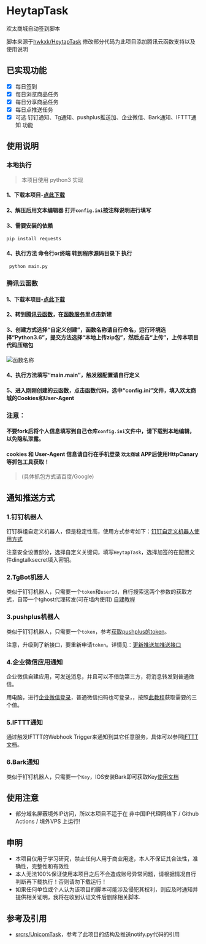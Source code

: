 # HeytapTask
欢太商城自动签到脚本

脚本来源于[hwkxk/HeytapTask](https://github.com/hwkxk/HeytapTask)
修改部分代码为此项目添加腾讯云函数支持以及使用说明

## 已实现功能

* [x] 每日签到
* [x] 每日浏览商品任务
* [x] 每日分享商品任务
* [x] 每日点推送任务
* [x] 可选 钉钉通知、Tg通知、pushplus推送加、企业微信、Bark通知、IFTTT通知 功能

## 使用说明
### 本地执行
> 本项目使用 python3 实现
#### 1、下载本项目-[点此下载](https://github.com/QiYueYiya/HeytapTask/releases/download/v1.0/HeytapTask-v1.0.zip)
#### 2、解压后用文本编辑器 打开`config.ini`按注释说明进行填写
#### 3、需要安装的依赖
```
pip install requests 
```
#### 4、执行方法 命令行or终端 转到程序源码目录下 执行
```bash
 python main.py
```
### 腾讯云函数
#### 1、下载本项目-[点此下载](https://github.com/QiYueYiya/HeytapTask/releases/download/v1.0/HeytapTask-v1.0.zip)
#### 2、转到[腾讯云函数](https://console.cloud.tencent.com/scf/index?rid=1)，在[函数服务](https://console.cloud.tencent.com/scf/list?rid=1&ns=default)里点击新建
#### 3、创建方式选择“自定义创建”，函数名称请自行命名，运行环境选择“Python3.6”，提交方法选择“本地上传zip包”，然后点击“上传”，上传本项目代码压缩包
![函数名称](https://raw.githubusercontent.com/QiYueYiya/HeytapTask/main/Picture/%E5%87%BD%E6%95%B0%E5%90%8D%E7%A7%B0.png?token=APOZBM65QGXMEY26JSVFOQDA75IGS)
#### 4、执行方法填写“main.main”，触发器配置请自行定义
#### 5、进入刚刚创建的云函数，点击函数代码，选中“config.ini”文件，填入欢太商城的Cookies和User-Agent

### 注意：
#### 不要fork后将个人信息填写到自己仓库`config.ini`文件中，请下载到本地编辑，以免隐私泄露。
#### cookies 和 User-Agent 信息请自行在手机登录 `欢太商城` APP后使用HttpCanary等抓包工具获取！
> (具体抓包方式请百度/Google)


## 通知推送方式

### 1.钉钉机器人

钉钉群组自定义机器人，但是稳定性高，使用方式参考如下：[钉钉自定义机器人使用方式](https://developers.dingtalk.com/document/app/custom-robot-access)

注意安全设置部分，选择自定义关键词，填写`HeytapTask`，选择加签的在配置文件dingtalksecret填入密钥。

### 2.TgBot机器人

类似于钉钉机器人，只需要一个`token`和`userId`，自行搜索这两个参数的获取方式，自带一个tghost代理转发(可在墙内使用) [自建教程](https://shimo.im/docs/JD38CJDQtYy3yTd8/read)

### 3.pushplus机器人

类似于钉钉机器人，只需要一个`token`，参考[获取pushplus的token](http://www.pushplus.plus/login?redirectUrl=/message)。

注意，升级到了新接口，要重新申请`token`。详情见：[更新推送加推送接口](https://github.com/srcrs/UnicomTask/issues/134)

### 4.企业微信应用通知

企业微信自建应用，可发送消息，并且可以不借助第三方，将消息转发到普通微信。

用电脑，进行[企业微信登录](https://work.weixin.qq.com/wework_admin/loginpage_wx)，普通微信扫码也可登录，，按照[此教程](https://note.youdao.com/ynoteshare1/index.html?id=351e08a72378206f9dd64d2281e9b83b&type=note#/)获取需要的三个值。

### 5.IFTTT通知

通过触发IFTTT的Webhook Trigger来通知到其它任意服务，具体可以参照[IFTTT文档](https://ifttt.com/maker_webhooks)。

### 6.Bark通知

类似于钉钉机器人，只需要一个`Key`，IOS安装Bark即可获取Key[使用文档](https://github.com/Finb/Bark/blob/master/README.md)

## 使用注意
* 部分域名屏蔽境外IP访问，所以本项目不适于在 非中国IP代理网络下 / Github Actions / 境外VPS 上运行!

## 申明

* 本项目仅用于学习研究，禁止任何人用于商业用途，本人不保证其合法性，准确性，完整性和有效性
* 本人无法100%保证使用本项目之后不会造成账号异常问题，请根据情况自行判断再下载执行！否则请勿下载运行！
* 如果任何单位或个人认为该项目的脚本可能涉及侵犯其权利，则应及时通知并提供相关证明，我将在收到认证文件后删除相关脚本.

## 参考及引用

* [srcrs/UnicomTask](https://github.com/srcrs/UnicomTask)，参考了此项目的结构及推送notify.py代码的引用

